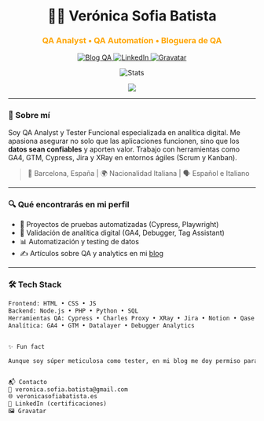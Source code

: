 <h1 align="center">👩‍💻 Verónica Sofia Batista</h1>
<h3 align="center" style="color: orange;">QA Analyst • QA Automatíon • Bloguera de QA</h3>

<p align="center">
  <a href="https://veronicasofiabatista.es" target="_blank">
    <img src="https://img.shields.io/badge/Blog%20QA-Naranja%20%26%20Negro-orange?style=for-the-badge&logo=wordpress" alt="Blog QA">
  </a>
  <a href="https://www.linkedin.com/in/veronica-sofia-batista/" target="_blank">
    <img src="https://img.shields.io/badge/LinkedIn-Certificaciones-blue?style=for-the-badge&logo=linkedin" alt="LinkedIn">
  </a>
  <a href="https://gravatar.com/veronicasofiabatista" target="_blank">
    <img src="https://img.shields.io/badge/Gravatar-Perfil-grey?style=for-the-badge&logo=gravatar" alt="Gravatar">
  </a>
</p>
<p align="center">
  <img src="https://github-readme-stats.vercel.app/api?username=veronicasofiabatistaQA&show_icons=true&theme=tokyonight&title_color=orange&icon_color=orange" alt="Stats" />
</p>

<p align="center">
  <a href="https://skillicons.dev">
    <img src="https://skillicons.dev/icons?i=git,kubernetes,docker,c,vim" />
  </a>
</p>


---

### 🧠 Sobre mí

Soy QA Analyst y Tester Funcional especializada en analítica digital. Me apasiona asegurar no solo que las aplicaciones funcionen, sino que los **datos sean confiables** y aporten valor. Trabajo con herramientas como GA4, GTM, Cypress, Jira y XRay en entornos ágiles (Scrum y Kanban).

> 📍 Barcelona, España | 🌍 Nacionalidad Italiana | 🗣 Español e Italiano

---

### 🔍 Qué encontrarás en mi perfil

- 🚀 Proyectos de pruebas automatizadas (Cypress, Playwright)
- 🧪 Validación de analítica digital (GA4, Debugger, Tag Assistant)
- 📊 Automatización y testing de datos
- ✍️ Artículos sobre QA y analytics en mi [blog](https://veronicasofiabatista.es)

---

### 🛠️ Tech Stack

```html
Frontend: HTML • CSS • JS
Backend: Node.js • PHP • Python • SQL
Herramientas QA: Cypress • Charles Proxy • XRay • Jira • Notion • Qase
Analítica: GA4 • GTM • Datalayer • Debugger Analytics


✨ Fun fact

Aunque soy súper meticulosa como tester, en mi blog me doy permiso para ser creativa. ¡Me gusta hacer del QA algo que inspire!


📬 Contacto
📧 veronica.sofia.batista@gmail.com
🌐 veronicasofiabatista.es
🔗 LinkedIn (certificaciones)
🖼️ Gravatar

